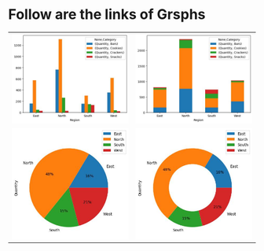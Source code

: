 
# Follow are the links of Grsphs


|   |  |
|----|-----|
|![Alt](https://github.com/tiyashapal22/test/blob/main/image/grouped_bar.jpg) | ![Alt](https://github.com/tiyashapal22/test/blob/main/image/stacked_bar.jpg) |
|![Alt](https://github.com/tiyashapal22/test/blob/main/image/pie.jpg) | ![Alt](https://github.com/tiyashapal22/test/blob/main/image/donut.jpg) |
